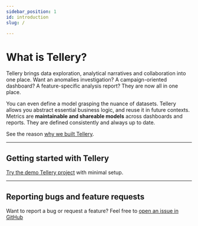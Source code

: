 ```yaml
---
sidebar_position: 1
id: introduction
slug: /

---
```


# What is Tellery?


Tellery brings data exploration, analytical narratives and collaboration into one place. Want an anomalies investigation? A campaign-oriented dashboard? A feature-specific analysis report? They are now all in one place.


You can even define a model grasping the nuance of datasets. Tellery allows you abstract essential business logic, and reuse it in future contexts. Metrics are **maintainable and shareable models** across dashboards and reports. They are defined consistently and always up to date.


See the reason [why we built Tellery](/docs/about).


---

## Getting started with Tellery

[Try the demo Tellery project](/docs/getting-started/quick-setup) with minimal setup.


---
## Reporting bugs and feature requests

Want to report a bug or request a feature? Feel free to [open an issue in GitHub](https://github.com/tellery/tellery/issues/new)